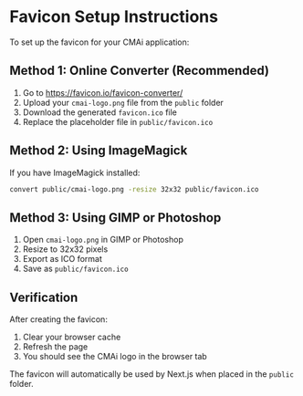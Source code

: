 # Favicon Setup Instructions

To set up the favicon for your CMAi application:

## Method 1: Online Converter (Recommended)
1. Go to https://favicon.io/favicon-converter/
2. Upload your `cmai-logo.png` file from the `public` folder
3. Download the generated `favicon.ico` file
4. Replace the placeholder file in `public/favicon.ico`

## Method 2: Using ImageMagick
If you have ImageMagick installed:
```bash
convert public/cmai-logo.png -resize 32x32 public/favicon.ico
```

## Method 3: Using GIMP or Photoshop
1. Open `cmai-logo.png` in GIMP or Photoshop
2. Resize to 32x32 pixels
3. Export as ICO format
4. Save as `public/favicon.ico`

## Verification
After creating the favicon:
1. Clear your browser cache
2. Refresh the page
3. You should see the CMAi logo in the browser tab

The favicon will automatically be used by Next.js when placed in the `public` folder.

